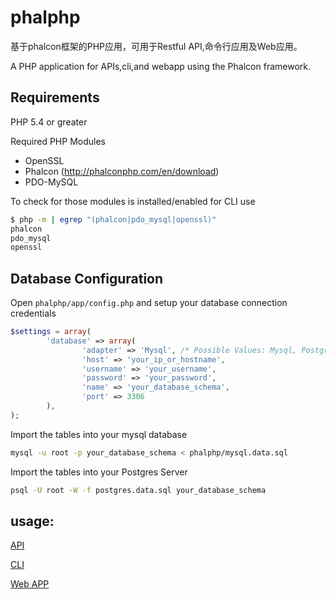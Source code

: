 phalphp 
=================

 基于phalcon框架的PHP应用，可用于Restful API,命令行应用及Web应用。
 
A PHP  application  for APIs,cli,and webapp using the Phalcon framework.

Requirements
---------
PHP 5.4 or greater


Required PHP Modules
- OpenSSL
- Phalcon (http://phalconphp.com/en/download)
- PDO-MySQL


To check for those modules is installed/enabled for CLI use
```bash
$ php -m | egrep "(phalcon|pdo_mysql|openssl)"
phalcon
pdo_mysql
openssl
```

Database Configuration
--------------
Open  `phalphp/app/config.php` and setup your database connection credentials

```php
$settings = array(
        'database' => array(
                'adapter' => 'Mysql', /* Possible Values: Mysql, Postgres, Sqlite */
                'host' => 'your_ip_or_hostname',
                'username' => 'your_username',
                'password' => 'your_password',
                'name' => 'your_database_schema',
                'port' => 3306
        ),
);
```

Import the tables into your mysql database
```bash
mysql -u root -p your_database_schema < phalphp/mysql.data.sql
```
Import the tables into your Postgres Server
```bash
psql -U root -W -f postgres.data.sql your_database_schema
```


usage:
------------

 [API](README-api.md)
 
 [CLI](README-cli.md)
 
 [Web APP](README-app.md)

 
